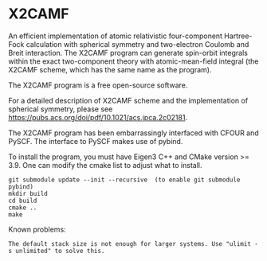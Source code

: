 # X2CAMF
An efficient implementation of atomic relativistic four-component Hartree-Fock calculation
with spherical symmetry and two-electron Coulomb and Breit interaction. The X2CAMF program 
can generate spin-orbit integrals within the exact two-component theory with atomic-mean-field 
integral (the X2CAMF scheme, which has the same name as the program).

The X2CAMF program is a free open-source software.

For a detailed description of X2CAMF scheme and the implementation of spherical symmetry, 
please see https://pubs.acs.org/doi/pdf/10.1021/acs.jpca.2c02181.

The X2CAMF program has been embarrassingly interfaced with CFOUR and PySCF. 
The interface to PySCF makes use of pybind.

To install the program, you must have Eigen3 C++ and CMake version >= 3.9. One can modify 
the cmake list to adjust what to install.

    git submodule update --init --recursive  (to enable git submodule pybind)
    mkdir build
    cd build
    cmake ..
    make

Known problems:

    The default stack size is not enough for larger systems. Use "ulimit -s unlimited" to solve this. 

 

